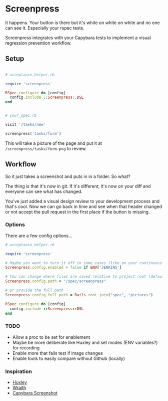 # Screenpress

It happens. Your button is there but it's white on white on white and no one can see it. Especially your rspec tests.

Screenpress integrates with your Capybara tests to implement a visual regression prevention workflow.

## Setup

```ruby

# acceptance_helper.rb

require 'screenpress'

RSpec.configure do |config|
  config.include ::Screenpress::DSL
end

```

```ruby

# your_spec.rb

visit '/tasks/new'

screenpress('tasks/form')

```

This will take a picture of the page and put it at `/screenpress/tasks/form.png` to review.

## Workflow

So it just takes a screenshot and puts in in a folder. So what?

The thing is that it's now in git. If it's different, it's now on your diff and everyone can see what has changed.

You've just added a visual design review to your development process and that's cool. Now we can go back in time and see when that header changed or not accept the pull request in the first place if the button is missing.

### Options

There are a few config options...

```ruby
# acceptance_helper.rb

require 'screenpress'

# Maybe you want to turn it off in some cases (like on your continuous integration server)
Screenpress.config.enabled = false if ENV['JENKINS']

# You can change where files are saved relative to project root (default if /screenpress)
Screenpress.config.path = "/spec/screenpress"

# Or provide the full path
Screenpress.config.full_path = Rails.root.join("spec", "pictures")

RSpec.configure do |config|
  config.include ::Screenpress::DSL 
end
```

### TODO

* Allow a proc to be set for enablement
* Maybe be more deliberate like Huxley and set modes (ENV variables?) for recording
* Enable more that fails test if image changes
* Enable tools to easily compare without Github (locally)


### Inspiration

* [Huxley](https://github.com/facebook/huxley)
* [Wraith](https://github.com/BBC-News/wraith)
* [Capybara Screenshot](https://github.com/mattheworiordan/capybara-screenshot)
